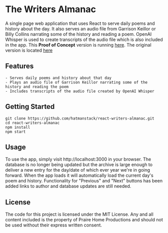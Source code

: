# The Writers Almanac

A single page web application that uses React to serve daily poems and history about the day. It also serves an audio file from Garrison Keillor or Billy Collins narrating some of the history and reading a poem. OpenAI Whisper is used to create transcripts of the audio file which is also included in the app. This <b>Proof of Concept</b> version is running [here](https://dfn2ngje279qq.cloudfront.net/). The original version is located [here](https://www.writersalmanac.org/index.html%3Fp=10097.html)

## Features

    - Serves daily poems and history about that day
    - Plays an audio file of Garrison Keillor narrating some of the history and reading the poem
    - Includes transcripts of the audio file created by OpenAI Whisper

## Getting Started

```
git clone https://github.com/hatmanstack/react-writers-almanac.git
cd react-writers-almanac
npm install
npm start
```

## Usage

To use the app, simply visit http://localhost:3000 in your browser. The database is no longer being updated but the archive is large enough to deliver a new entry for the day/date of which ever year we're in going forward.  When the app loads it will automatically load the current day's poem and history. Functionality for "Previous" and "Next" buttons has been added links to author and database updates are still needed.

## License

The code for this project is licensed under the MIT License.  Any and all content included is the property of Praire Home Productions and should not be used without their express written consent.
